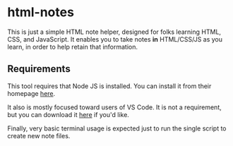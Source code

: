 # html-notes

This is just a simple HTML note helper, designed for folks learning HTML, CSS, and JavaScript. It enables you to take notes **in** HTML/CSS/JS as you learn, in order to help retain that information.

## Requirements

This tool requires that Node JS is installed. You can install it from their homepage [here](https://nodejs.org/en/).

It also is mostly focused toward users of VS Code. It is not a requirement, but you can download it [here](https://code.visualstudio.com/) if you'd like.

Finally, very basic terminal usage is expected just to run the single script to create new note files.
